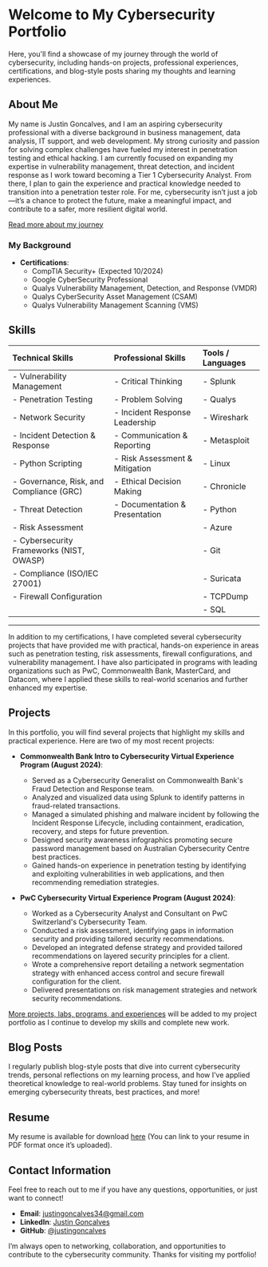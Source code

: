 # Welcome to My Cybersecurity Portfolio

Here, you'll find a showcase of my journey through the world of cybersecurity, including hands-on projects, professional experiences, certifications, and blog-style posts sharing my thoughts and learning experiences.


## About Me
My name is Justin Goncalves, and I am an aspiring cybersecurity professional with a diverse background in business management, data analysis, IT support, and web development. My strong curiosity and passion for solving complex challenges have fueled my interest in penetration testing and ethical hacking. I am currently focused on expanding my expertise in vulnerability management, threat detection, and incident response as I work toward becoming a Tier 1 Cybersecurity Analyst. From there, I plan to gain the experience and practical knowledge needed to transition into a penetration tester role. For me, cybersecurity isn’t just a job—it’s a chance to protect the future, make a meaningful impact, and contribute to a safer, more resilient digital world.

[Read more about my journey](About_Me.md)


### My Background
- **Certifications**:
   - CompTIA Security+ (Expected 10/2024)
   - Google CyberSecurity Professional
   - Qualys Vulnerability Management, Detection, and Response (VMDR)
   - Qualys CyberSecurity Asset Management (CSAM)
   - Qualys Vulnerability Management Scanning (VMS)

## Skills
| Technical Skills                          | Professional Skills                    | Tools / Languages                        |
|:------------------------------------------|:---------------------------------------|:-----------------------------------------|
| - Vulnerability Management                | - Critical Thinking                    | - Splunk                                 |
| - Penetration Testing                     | - Problem Solving                      | - Qualys                                |
| - Network Security                        | - Incident Response Leadership         | - Wireshark                              |
| - Incident Detection & Response           | - Communication & Reporting            | - Metasploit                             |
| - Python Scripting                        | - Risk Assessment & Mitigation         | - Linux                                  |
| - Governance, Risk, and Compliance (GRC)  | - Ethical Decision Making              | - Chronicle                              |
| - Threat Detection                        | - Documentation & Presentation         | - Python                                 |
| - Risk Assessment                         |                                        | - Azure                                  |
| - Cybersecurity Frameworks (NIST, OWASP)  |                                        | - Git                                    |
| - Compliance (ISO/IEC 27001)              |                                        | - Suricata                               |
| - Firewall Configuration                  |                                        | - TCPDump                                |
|                                           |                                        | - SQL                                    |

---


     
In addition to my certifications, I have completed several cybersecurity projects that have provided me with practical, hands-on experience in areas such as penetration testing, risk assessments, firewall configurations, and vulnerability management. I have also participated in programs with leading organizations such as PwC, Commonwealth Bank, MasterCard, and Datacom, where I applied these skills to real-world scenarios and further enhanced my expertise.


## Projects
In this portfolio, you will find several projects that highlight my skills and practical experience. Here are two of my most recent projects:

- **Commonwealth Bank Intro to Cybersecurity Virtual Experience Program (August 2024)**:
   - Served as a Cybersecurity Generalist on Commonwealth Bank's Fraud Detection and Response team.
   - Analyzed and visualized data using Splunk to identify patterns in fraud-related transactions.
   - Managed a simulated phishing and malware incident by following the Incident Response Lifecycle, including containment, eradication, recovery, and steps for future prevention.
   - Designed security awareness infographics promoting secure password management based on Australian Cybersecurity Centre best practices.
   - Gained hands-on experience in penetration testing by identifying and exploiting vulnerabilities in web applications, and then recommending remediation strategies.

- **PwC Cybersecurity Virtual Experience Program (August 2024)**:
   - Worked as a Cybersecurity Analyst and Consultant on PwC Switzerland's Cybersecurity Team.
   - Conducted a risk assessment, identifying gaps in information security and providing tailored security recommendations.
   - Developed an integrated defense strategy and provided tailored recommendations on layered security principles for a client.
   - Wrote a comprehensive report detailing a network segmentation strategy with enhanced access control and secure firewall configuration for the client.
   - Delivered presentations on risk management strategies and network security recommendations.
     
[More projects, labs, programs, and experiences](https://github.com/yourusername/your-projects-page) will be added to my project portfolio as I continue to develop my skills and complete new work.


## Blog Posts
I regularly publish blog-style posts that dive into current cybersecurity trends, personal reflections on my learning process, and how I’ve applied theoretical knowledge to real-world problems. Stay tuned for insights on emerging cybersecurity threats, best practices, and more!


## Resume
My resume is available for download [here](#) (You can link to your resume in PDF format once it’s uploaded).


## Contact Information
Feel free to reach out to me if you have any questions, opportunities, or just want to connect!
- **Email**: justingoncalves34@gmail.com
- **LinkedIn**: [Justin Goncalves](https://www.linkedin.com/in/justingoncalves/) 
- **GitHub**: [@justingoncalves](https://github.com/justingoncalves)

I’m always open to networking, collaboration, and opportunities to contribute to the cybersecurity community. Thanks for visiting my portfolio!
